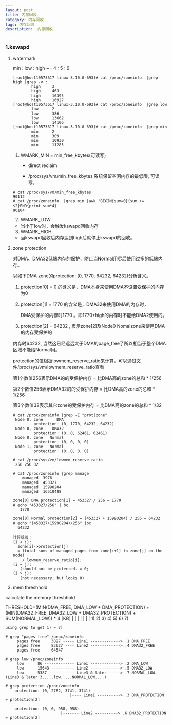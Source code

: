 ```yaml
---
layout: post
title: 内存回收
category: 内存回收
tags: 内存回收
description:  内存回收
---
```


### 1.**kswapd**

1. watermark 

    min : low : high ~=  4 : 5 : 6
    ```
    [root@host10573617 linux-3.10.0-693]# cat /proc/zoneinfo  |grep high |grep -v :
            high     3
            high     463
            high     16395
            high     16927
    [root@host10573617 linux-3.10.0-693]# cat /proc/zoneinfo  |grep low
            low      2
            low      386
            low      13662
            low      14106
    [root@host10573617 linux-3.10.0-693]# cat /proc/zoneinfo  |grep min
            min      2
            min      309
            min      10930
            min      11285
   ```

   1) WMARK_MIN =  min_free_kbytes(可读写)
   
      - direct reclaim

      - /proc/sys/vm/min_free_kbytes 系统保留空闲内存的最低限, 可读写。
    ```
    # cat /proc/sys/vm/min_free_kbytes
    90112
    # cat /proc/zoneinfo  |grep min |awk 'BEGIN{sum=0}{sum += $2}END{print sum*4}'
    90104
    ```


   2) WMARK_LOW
 
     - 当小于low时，会触发kswapd回收内存

   3) WMARK_HIGH
    
    - 当kswapd回收后内存达到high后就停止kswapd的回收。

2. zone protection

   对DMA、DMA32低端内存的保护，防止当Normal用尽后使用过多的低端内存。
  
   以如下DMA zone的protection: (0, 1770, 64232, 64232)分析含义。

   1) protection[0] = 0 的含义是，DMA本身来使用DMA不设置受保护的内存为0

   2) protection[1] = 1770 的含义是，DMA32来使用DMA的内存时，

      DMA受保护的内存时1770 。即1770+high的内存时不能给DMA2使用的。
   3) protection[2] = 64232 , 表示zone[2]及Node0 Nomalzone来使用DMA的内存受保护的
   
     内存时64232, 当然这已经远远大于DMA的page_free了所以相当于整个DMA区域不能给Normal用。

    protection的值根据lowmem_reserve_ratio来计算，可以通过文件/proc/sys/vm/lowmem_reserve_ratio查看

    第1个数值256表示DMA的的受保护内存 = 比DMA高的zone的总和 * 1/256  

    第2个数值256表示DMA32的的受保护内存 = 比DMA高的zone的总和 * 1/256  

    第3个数值32表示其它zone的受保护内存 = 比DMA高的zone的总和 * 1/32
    ```
    # cat /proc/zoneinfo |grep -E "prot|zone"
     Node 0, zone      DMA
             protection: (0, 1770, 64232, 64232)
     Node 0, zone    DMA32
             protection: (0, 0, 62461, 62461)
     Node 0, zone   Normal
             protection: (0, 0, 0, 0)
     Node 1, zone   Normal
             protection: (0, 0, 0, 0)

    # cat /proc/sys/vm/lowmem_reserve_ratio
     256 256 32

    # cat /proc/zoneinfo |grep manage
        managed  3976
        managed  453327
        managed  15990204
        managed  16510488

    zone[0] DMA protection[1] = 453327 / 256 = 1770
    # echo "453327/256" | bc
       1770
  
    zone[0] Normal protection[2] = (453327 + 15990204) / 256 = 64232
    # echo "(453327+15990204)/256" |bc
      64232

    计算规则：
    (i < j):
      zone[i]->protection[j]
      = (total sums of managed_pages from zone[i+1] to zone[j] on the node)
        / lowmem_reserve_ratio[i];
    (i = j):
       (should not be protected. = 0;
    (i > j):
       (not necessary, but looks 0)
    ```
 

3. mem threshhold

calculate the memory threshhold 

THRESHOLD=(MIN(DMA_FREE, DMA_LOW + DMA_PROTECTION) + (MIN(DMA32_FREE, DMA32_LOW + DMA32_PROTECTION) +  SUM(NORMAL_LOW)) * 4  [KB]
                  |         |         |                   |        |          |         |
                  1)        2)        3)                  4)       5)         6)                7)
```
using grep to get 1) ~ 7)

# grep "pages free" /proc/zoneinfo
     pages free     3827 ----- Line1 -------------> .1 DMA_FREE      
     pages free     83627 ---- Line2 -------------> .4 DMA32_FREE
     pages free     64547

# grep low /proc/zoneinfo
     low      86 ------------- Line1 -------------> .2 DMA_LOW
     low      15643 ---------- Line2 -------------> .5 DMA32_LOW
     low      5387 ----------- Line3 & later -----> .7 NORMAL_LOW.(Line3 & later:3.....low.....NORMAL_LOW....)

# grep protection /proc/zoneinfo
    protection: (0, 2782, 3741, 3741)
                            |---- Line1 ----------> .3 DMA_PROTECTION = protection[2]   
     
    protection: (0, 0, 958, 958)
                        |------- Line2 ----------> .6 DMA32_PROTECTION = protection[2]
```
